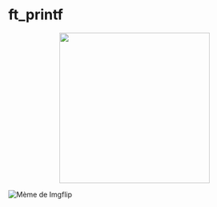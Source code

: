# ft_printf
<div style="text-align: center;">
  <img src="https://i.imgflip.com/9darcn.jpg" width="300" />
</div>

![Mème de Imgflip](https://i.imgflip.com/9darcn.jpg)

